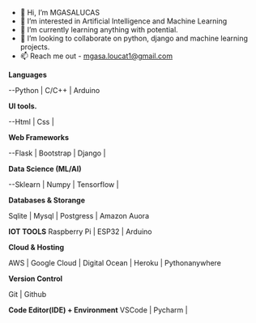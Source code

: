 - 👋 Hi, I’m MGASALUCAS
- 👀 I’m interested in Artificial Intelligence and Machine Learning
- 🌱 I’m currently learning anything with potential. 
- 💞️ I’m looking to collaborate on python, django and machine learning projects.
- 📫 Reach me out - mgasa.loucat1@gmail.com

<!---
MGASALUCAS/MGASALUCAS is a ✨ special ✨ repository because its `README.md` (this file) appears on your GitHub profile.
You can click the Preview link to take a look at your changes.
--->


**Languages**

--Python | C/C++ | Arduino


**UI tools.**

--Html | Css |

**Web Frameworks**

--Flask | Bootstrap  | Django |


**Data Science (ML/AI)**

--Sklearn | Numpy | Tensorflow | 

**Databases & Storange**

Sqlite | Mysql | Postgress | Amazon Auora

**IOT TOOLS**
Raspberry Pi | ESP32 | Arduino

**Cloud & Hosting**

AWS | Google Cloud | Digital Ocean | Heroku | Pythonanywhere

**Version Control**

Git | Github

**Code Editor(IDE) + Environment**
VSCode | Pycharm |
